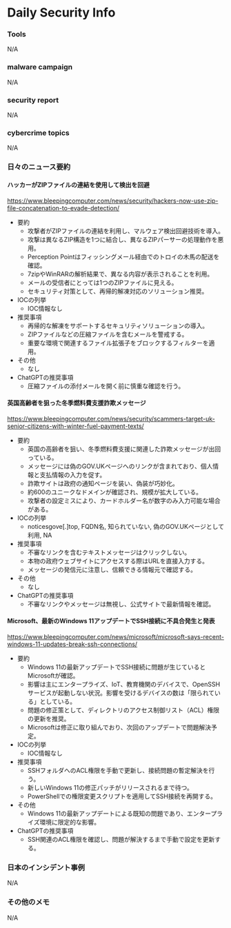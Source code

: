 # Daily Security Info

### Tools
N/A

### malware campaign
N/A

### security report
N/A

### cybercrime topics
N/A

### 日々のニュース要約

#### ハッカーがZIPファイルの連結を使用して検出を回避
https://www.bleepingcomputer.com/news/security/hackers-now-use-zip-file-concatenation-to-evade-detection/

- 要約
    - 攻撃者がZIPファイルの連結を利用し、マルウェア検出回避技術を導入。
    - 攻撃は異なるZIP構造を1つに結合し、異なるZIPパーサーの処理動作を悪用。
    - Perception Pointはフィッシングメール経由でのトロイの木馬の配送を確認。
    - 7zipやWinRARの解析結果で、異なる内容が表示されることを利用。
    - メールの受信者にとっては1つのZIPファイルに見える。
    - セキュリティ対策として、再帰的解凍対応のソリューション推奨。
- IOCの列挙
    - IOC情報なし
- 推奨事項
    - 再帰的な解凍をサポートするセキュリティソリューションの導入。
    - ZIPファイルなどの圧縮ファイルを含むメールを警戒する。
    - 重要な環境で関連するファイル拡張子をブロックするフィルターを適用。
- その他
    - なし
- ChatGPTの推奨事項
    - 圧縮ファイルの添付メールを開く前に慎重な確認を行う。

#### 英国高齢者を狙った冬季燃料費支援詐欺メッセージ
https://www.bleepingcomputer.com/news/security/scammers-target-uk-senior-citizens-with-winter-fuel-payment-texts/

- 要約
    - 英国の高齢者を狙い、冬季燃料費支援に関連した詐欺メッセージが出回っている。
    - メッセージには偽のGOV.UKページへのリンクが含まれており、個人情報と支払情報の入力を促す。
    - 詐欺サイトは政府の通知ページを装い、偽装が巧妙化。
    - 約600のユニークなドメインが確認され、規模が拡大している。
    - 攻撃者の設定ミスにより、カードホルダー名が数字のみ入力可能な場合がある。
- IOCの列挙
    - noticesgove[.]top, FQDN名, 知られていない, 偽のGOV.UKページとして利用, NA
- 推奨事項
    - 不審なリンクを含むテキストメッセージはクリックしない。
    - 本物の政府ウェブサイトにアクセスする際はURLを直接入力する。
    - メッセージの発信元に注意し、信頼できる情報元で確認する。
- その他
    - なし
- ChatGPTの推奨事項
    - 不審なリンクやメッセージは無視し、公式サイトで最新情報を確認。

#### Microsoft、最新のWindows 11アップデートでSSH接続に不具合発生と発表
https://www.bleepingcomputer.com/news/microsoft/microsoft-says-recent-windows-11-updates-break-ssh-connections/

- 要約
    - Windows 11の最新アップデートでSSH接続に問題が生じているとMicrosoftが確認。
    - 影響は主にエンタープライズ、IoT、教育機関のデバイスで、OpenSSHサービスが起動しない状況。影響を受けるデバイスの数は「限られている」としている。
    - 問題の修正策として、ディレクトリのアクセス制御リスト（ACL）権限の更新を推奨。
    - Microsoftは修正に取り組んでおり、次回のアップデートで問題解決予定。
- IOCの列挙
    - IOC情報なし
- 推奨事項
    - SSHフォルダへのACL権限を手動で更新し、接続問題の暫定解決を行う。
    - 新しいWindows 11の修正パッチがリリースされるまで待つ。
    - PowerShellでの権限変更スクリプトを適用してSSH接続を再開する。
- その他
    - Windows 11の最新アップデートによる既知の問題であり、エンタープライズ環境に限定的な影響。
- ChatGPTの推奨事項
    - SSH関連のACL権限を確認し、問題が解決するまで手動で設定を更新する。

### 日本のインシデント事例
N/A

### その他のメモ
N/A